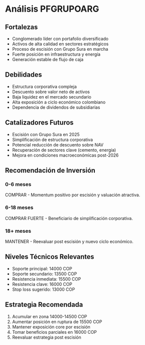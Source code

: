# Análisis PFGRUPOARG

## Fortalezas

- Conglomerado líder con portafolio diversificado
- Activos de alta calidad en sectores estratégicos
- Proceso de escisión con Grupo Sura en marcha
- Fuerte posición en infraestructura y energía
- Generación estable de flujo de caja

## Debilidades

- Estructura corporativa compleja
- Descuento sobre valor neto de activos
- Baja liquidez en el mercado secundario
- Alta exposición a ciclo económico colombiano
- Dependencia de dividendos de subsidiarias

## Catalizadores Futuros

- Escisión con Grupo Sura en 2025
- Simplificación de estructura corporativa
- Potencial reducción de descuento sobre NAV
- Recuperación de sectores clave (cemento, energía)
- Mejora en condiciones macroeconómicas post-2026

## Recomendación de Inversión

### 0-6 meses

COMPRAR - Momentum positivo por escisión y valuación atractiva.

### 6-18 meses

COMPRAR FUERTE - Beneficiario de simplificación corporativa.

### 18+ meses

MANTENER - Reevaluar post escisión y nuevo ciclo económico.

## Niveles Técnicos Relevantes

- Soporte principal: 14000 COP
- Soporte secundario: 13500 COP
- Resistencia inmediata: 15500 COP
- Resistencia clave: 16000 COP
- Stop loss sugerido: 13000 COP

## Estrategia Recomendada

1. Acumular en zona 14000-14500 COP
2. Aumentar posición en ruptura de 15500 COP
3. Mantener exposición core por escisión
4. Tomar beneficios parciales en 16000 COP
5. Reevaluar estrategia post escisión
